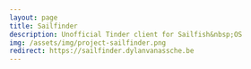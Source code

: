 ```yaml
---
layout: page
title: Sailfinder
description: Unofficial Tinder client for Sailfish&nbsp;OS
img: /assets/img/project-sailfinder.png
redirect: https://sailfinder.dylanvanassche.be
---
```


